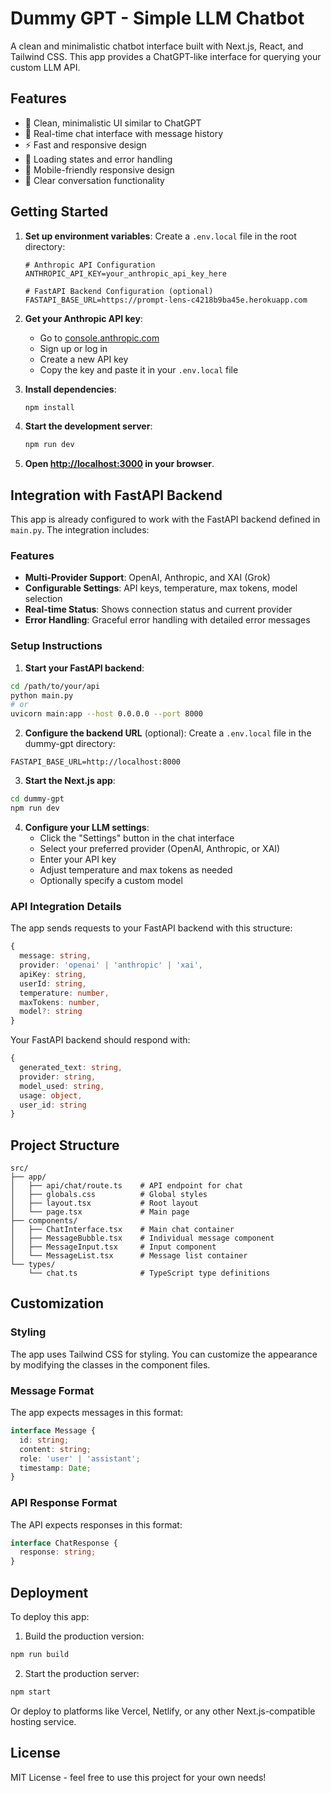 # Dummy GPT - Simple LLM Chatbot

A clean and minimalistic chatbot interface built with Next.js, React, and Tailwind CSS. This app provides a ChatGPT-like interface for querying your custom LLM API.

## Features

- 🎨 Clean, minimalistic UI similar to ChatGPT
- 💬 Real-time chat interface with message history
- ⚡ Fast and responsive design
- 🔄 Loading states and error handling
- 📱 Mobile-friendly responsive design
- 🧹 Clear conversation functionality

## Getting Started

1. **Set up environment variables**:
   Create a `.env.local` file in the root directory:
   ```env
   # Anthropic API Configuration
   ANTHROPIC_API_KEY=your_anthropic_api_key_here
   
   # FastAPI Backend Configuration (optional)
   FASTAPI_BASE_URL=https://prompt-lens-c4218b9ba45e.herokuapp.com
   ```

2. **Get your Anthropic API key**:
   - Go to [console.anthropic.com](https://console.anthropic.com/)
   - Sign up or log in
   - Create a new API key
   - Copy the key and paste it in your `.env.local` file

3. **Install dependencies**:
   ```bash
   npm install
   ```

4. **Start the development server**:
   ```bash
   npm run dev
   ```

5. **Open [http://localhost:3000](http://localhost:3000) in your browser**.

## Integration with FastAPI Backend

This app is already configured to work with the FastAPI backend defined in `main.py`. The integration includes:

### Features
- **Multi-Provider Support**: OpenAI, Anthropic, and XAI (Grok)
- **Configurable Settings**: API keys, temperature, max tokens, model selection
- **Real-time Status**: Shows connection status and current provider
- **Error Handling**: Graceful error handling with detailed error messages

### Setup Instructions

1. **Start your FastAPI backend**:
```bash
cd /path/to/your/api
python main.py
# or
uvicorn main:app --host 0.0.0.0 --port 8000
```

2. **Configure the backend URL** (optional):
Create a `.env.local` file in the dummy-gpt directory:
```env
FASTAPI_BASE_URL=http://localhost:8000
```

3. **Start the Next.js app**:
```bash
cd dummy-gpt
npm run dev
```

4. **Configure your LLM settings**:
   - Click the "Settings" button in the chat interface
   - Select your preferred provider (OpenAI, Anthropic, or XAI)
   - Enter your API key
   - Adjust temperature and max tokens as needed
   - Optionally specify a custom model

### API Integration Details

The app sends requests to your FastAPI backend with this structure:

```typescript
{
  message: string,
  provider: 'openai' | 'anthropic' | 'xai',
  apiKey: string,
  userId: string,
  temperature: number,
  maxTokens: number,
  model?: string
}
```

Your FastAPI backend should respond with:

```typescript
{
  generated_text: string,
  provider: string,
  model_used: string,
  usage: object,
  user_id: string
}
```

## Project Structure

```
src/
├── app/
│   ├── api/chat/route.ts    # API endpoint for chat
│   ├── globals.css          # Global styles
│   ├── layout.tsx           # Root layout
│   └── page.tsx             # Main page
├── components/
│   ├── ChatInterface.tsx    # Main chat container
│   ├── MessageBubble.tsx    # Individual message component
│   ├── MessageInput.tsx     # Input component
│   └── MessageList.tsx      # Message list container
└── types/
    └── chat.ts              # TypeScript type definitions
```

## Customization

### Styling
The app uses Tailwind CSS for styling. You can customize the appearance by modifying the classes in the component files.

### Message Format
The app expects messages in this format:
```typescript
interface Message {
  id: string;
  content: string;
  role: 'user' | 'assistant';
  timestamp: Date;
}
```

### API Response Format
The API expects responses in this format:
```typescript
interface ChatResponse {
  response: string;
}
```

## Deployment

To deploy this app:

1. Build the production version:
```bash
npm run build
```

2. Start the production server:
```bash
npm start
```

Or deploy to platforms like Vercel, Netlify, or any other Next.js-compatible hosting service.

## License

MIT License - feel free to use this project for your own needs!